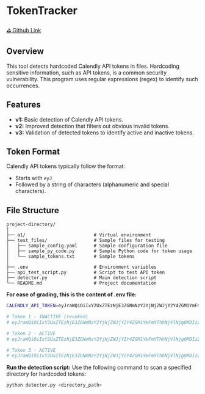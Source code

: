# TokenTracker

[⛳️ Github Link](https://github.com/hritesh-sonawane/cy6120/tree/main/assignments/a1-detecting-hardcoded-secrets)

## Overview

This tool detects hardcoded Calendly API tokens in files. Hardcoding sensitive information, such as API tokens, is a common security vulnerability. This program uses regular expressions (regex) to identify such occurrences.

## Features

- **v1:** Basic detection of Calendly API tokens.
- **v2:** Improved detection that filters out obvious invalid tokens.
- **v3:** Validation of detected tokens to identify active and inactive tokens.

## Token Format

Calendly API tokens typically follow the format:
- Starts with `eyJ_`
- Followed by a string of characters (alphanumeric and special characters).

## File Structure

```
project-directory/
│
├── a1/                         # Virtual environment
├── test_files/                 # Sample files for testing
│   ├── sample_config.yaml      # Sample configuration file
│   ├── sample_py_code.py       # Sample Python code for token usage
│   └── sample_tokens.txt       # Sample tokens
│
├── .env                        # Environment variables
├── api_test_script.py          # Script to test API token
├── detector.py                 # Main detection script
└── README.md                   # Project documentation
```

**For ease of grading, this is the content of .env file:**
   ```bash
   CALENDLY_API_TOKEN=eyJraWQiOiIxY2UxZTEzNjE3ZGNmNzY2YjNjZWJjY2Y4ZGM1YmFmYThhNjVlNjg0MDIzZjdjMzJiZTgzNDliMjM4MDEzNWI0IiwidHlwIjoiUEFUIiwiYWxnIjoiRVMyNTYifQ.eyJpc3MiOiJodHRwczovL2F1dGguY2FsZW5kbHkuY29tIiwiaWF0IjoxNzI3NzI0MTk5LCJqdGkiOiJiYmMxZTM5MC02NWY4LTRhNTUtODI5MS1mZmM5NDI3MTMwYzgiLCJ1c2VyX3V1aWQiOiJhODk3ZDFjMC00ZjA5LTQ5NTAtOWQyNS1lNGQ1YTBiZjdiODYifQ.s8ormtTmtuPtypOkIK-YDlo-3OcVLEnHepN1lHd7tBdf8F9zoctC_O_1TIcqXFtKg6TlhCUn1h82iHd00Blc0g

# Token 1 - INACTIVE (revoked)
# eyJraWQiOiIxY2UxZTEzNjE3ZGNmNzY2YjNjZWJjY2Y4ZGM1YmFmYThhNjVlNjg0MDIzZjdjMzJiZTgzNDliMjM4MDEzNWI0IiwidHlwIjoiUEFUIiwiYWxnIjoiRVMyNTYifQ.eyJpc3MiOiJodHRwczovL2F1dGguY2FsZW5kbHkuY29tIiwiaWF0IjoxNzI3NzI0MDkwLCJqdGkiOiIzZDM3M2JlZS00MDMxLTQwYjYtOWY5Ni1mNDhhZjBjZDcyNTMiLCJ1c2VyX3V1aWQiOiJhODk3ZDFjMC00ZjA5LTQ5NTAtOWQyNS1lNGQ1YTBiZjdiODYifQ.2LMRlAxBq2r7kz5lyoA3G0xBGCp97X_CTW7wRYoHIvmYutHvPeWAMRpwp3VpSAns7MdRGwZbQj6szDAT6r7RWw

# Token 2 - ACTIVE
# eyJraWQiOiIxY2UxZTEzNjE3ZGNmNzY2YjNjZWJjY2Y4ZGM1YmFmYThhNjVlNjg0MDIzZjdjMzJiZTgzNDliMjM4MDEzNWI0IiwidHlwIjoiUEFUIiwiYWxnIjoiRVMyNTYifQ.eyJpc3MiOiJodHRwczovL2F1dGguY2FsZW5kbHkuY29tIiwiaWF0IjoxNzI3NzI0MTk5LCJqdGkiOiJiYmMxZTM5MC02NWY4LTRhNTUtODI5MS1mZmM5NDI3MTMwYzgiLCJ1c2VyX3V1aWQiOiJhODk3ZDFjMC00ZjA5LTQ5NTAtOWQyNS1lNGQ1YTBiZjdiODYifQ.s8ormtTmtuPtypOkIK-YDlo-3OcVLEnHepN1lHd7tBdf8F9zoctC_O_1TIcqXFtKg6TlhCUn1h82iHd00Blc0g

# Token 3 - ACTIVE
# eyJraWQiOiIxY2UxZTEzNjE3ZGNmNzY2YjNjZWJjY2Y4ZGM1YmFmYThhNjVlNjg0MDIzZjdjMzJiZTgzNDliMjM4MDEzNWI0IiwidHlwIjoiUEFUIiwiYWxnIjoiRVMyNTYifQ.eyJpc3MiOiJodHRwczovL2F1dGguY2FsZW5kbHkuY29tIiwiaWF0IjoxNzI3NzQwMzk4LCJqdGkiOiJkOTNjZjM2My04ZTlhLTQ5NjktYWQ3OC00NTYxZDY4ZjE1MDQiLCJ1c2VyX3V1aWQiOiJhODk3ZDFjMC00ZjA5LTQ5NTAtOWQyNS1lNGQ1YTBiZjdiODYifQ.Iq-ELtZqmUIsMEKFgc0Rt4U3EtKQpatlj-VPB6O_Nm4r71c13FwGU_n6uEWhIP-801rgUuMTgpEe010O0FeqXw
   ```

**Run the detection script:**
   Use the following command to scan a specified directory for hardcoded tokens:
   ```bash
   python detector.py <directory_path>
   ```

